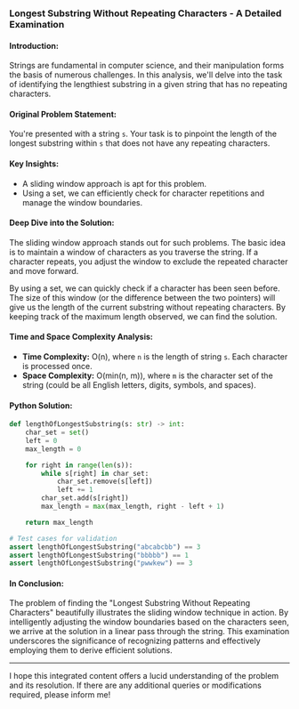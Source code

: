 ### Longest Substring Without Repeating Characters - A Detailed Examination

#### **Introduction:** 
Strings are fundamental in computer science, and their manipulation forms the basis of numerous challenges. In this analysis, we'll delve into the task of identifying the lengthiest substring in a given string that has no repeating characters.

#### **Original Problem Statement:** 
You're presented with a string `s`. Your task is to pinpoint the length of the longest substring within `s` that does not have any repeating characters.

#### **Key Insights:**
- A sliding window approach is apt for this problem.
- Using a set, we can efficiently check for character repetitions and manage the window boundaries.

#### **Deep Dive into the Solution:** 
The sliding window approach stands out for such problems. The basic idea is to maintain a window of characters as you traverse the string. If a character repeats, you adjust the window to exclude the repeated character and move forward.

By using a set, we can quickly check if a character has been seen before. The size of this window (or the difference between the two pointers) will give us the length of the current substring without repeating characters. By keeping track of the maximum length observed, we can find the solution.

#### **Time and Space Complexity Analysis:**
- **Time Complexity:** O(n), where `n` is the length of string `s`. Each character is processed once.
- **Space Complexity:** O(min(n, m)), where `m` is the character set of the string (could be all English letters, digits, symbols, and spaces).

#### **Python Solution:** 
```python
def lengthOfLongestSubstring(s: str) -> int:
    char_set = set()
    left = 0
    max_length = 0

    for right in range(len(s)):
        while s[right] in char_set:
            char_set.remove(s[left])
            left += 1
        char_set.add(s[right])
        max_length = max(max_length, right - left + 1)

    return max_length

# Test cases for validation
assert lengthOfLongestSubstring("abcabcbb") == 3
assert lengthOfLongestSubstring("bbbbb") == 1
assert lengthOfLongestSubstring("pwwkew") == 3
```

#### **In Conclusion:** 
The problem of finding the "Longest Substring Without Repeating Characters" beautifully illustrates the sliding window technique in action. By intelligently adjusting the window boundaries based on the characters seen, we arrive at the solution in a linear pass through the string. This examination underscores the significance of recognizing patterns and effectively employing them to derive efficient solutions.

---

I hope this integrated content offers a lucid understanding of the problem and its resolution. If there are any additional queries or modifications required, please inform me!